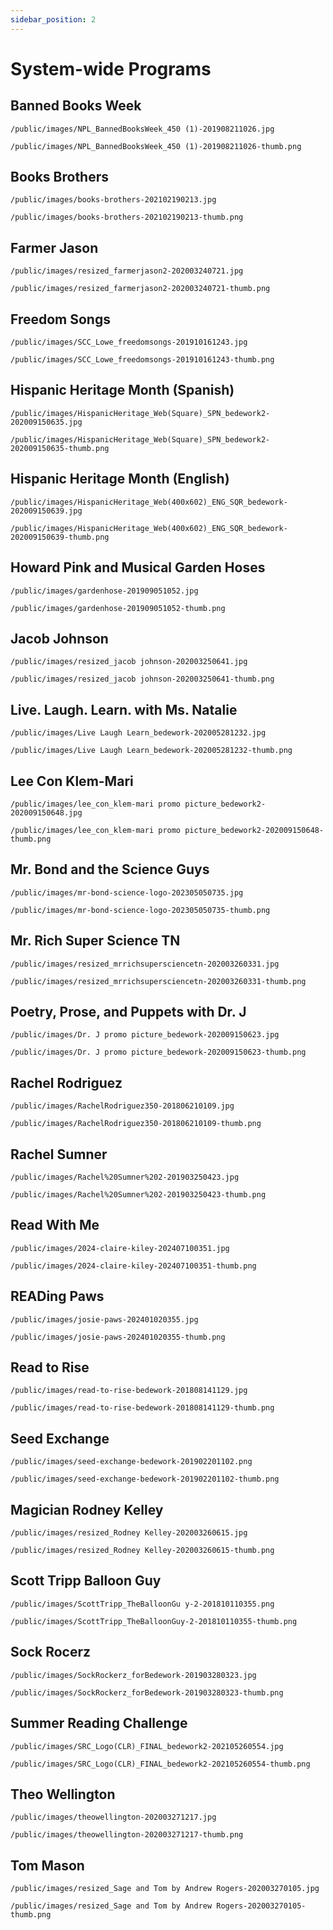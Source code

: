```yaml
---
sidebar_position: 2
---
```


# System-wide Programs

## Banned Books Week

```text
/public/images/NPL_BannedBooksWeek_450 (1)-201908211026.jpg
```

```text
/public/images/NPL_BannedBooksWeek_450 (1)-201908211026-thumb.png
```

## Books Brothers

```text
/public/images/books-brothers-202102190213.jpg
```

```text
/public/images/books-brothers-202102190213-thumb.png
```

## Farmer Jason

```
/public/images/resized_farmerjason2-202003240721.jpg
```

```
/public/images/resized_farmerjason2-202003240721-thumb.png
```

## Freedom Songs

```
/public/images/SCC_Lowe_freedomsongs-201910161243.jpg
```

```
/public/images/SCC_Lowe_freedomsongs-201910161243-thumb.png
```

## Hispanic Heritage Month (Spanish)

```
/public/images/HispanicHeritage_Web(Square)_SPN_bedework2-202009150635.jpg
```

```
/public/images/HispanicHeritage_Web(Square)_SPN_bedework2-202009150635-thumb.png
```

## Hispanic Heritage Month (English)

```
/public/images/HispanicHeritage_Web(400x602)_ENG_SQR_bedework-202009150639.jpg
```

```
/public/images/HispanicHeritage_Web(400x602)_ENG_SQR_bedework-202009150639-thumb.png
```

## Howard Pink and Musical Garden Hoses

```
/public/images/gardenhose-201909051052.jpg
```

```
/public/images/gardenhose-201909051052-thumb.png
```

## Jacob Johnson

```
/public/images/resized_jacob johnson-202003250641.jpg
```

```
/public/images/resized_jacob johnson-202003250641-thumb.png
```

## Live. Laugh. Learn. with Ms. Natalie

```
/public/images/Live Laugh Learn_bedework-202005281232.jpg
```

```
/public/images/Live Laugh Learn_bedework-202005281232-thumb.png
```

## Lee Con Klem-Mari

```
/public/images/lee_con_klem-mari promo picture_bedework2-202009150648.jpg
```

```
/public/images/lee_con_klem-mari promo picture_bedework2-202009150648-thumb.png
```

## Mr. Bond and the Science Guys

```text
/public/images/mr-bond-science-logo-202305050735.jpg
```

```text
/public/images/mr-bond-science-logo-202305050735-thumb.png
```

## Mr. Rich Super Science TN

```text
/public/images/resized_mrrichsupersciencetn-202003260331.jpg
```

```text
/public/images/resized_mrrichsupersciencetn-202003260331-thumb.png
```

## Poetry, Prose, and Puppets with Dr. J

```
/public/images/Dr. J promo picture_bedework-202009150623.jpg
```

```
/public/images/Dr. J promo picture_bedework-202009150623-thumb.png
```

## Rachel Rodriguez

```
/public/images/RachelRodriguez350-201806210109.jpg
```

```
/public/images/RachelRodriguez350-201806210109-thumb.png
```

## Rachel Sumner

```
/public/images/Rachel%20Sumner%202-201903250423.jpg
```

```
/public/images/Rachel%20Sumner%202-201903250423-thumb.png
```

## Read With Me

```text
/public/images/2024-claire-kiley-202407100351.jpg
```

```text
/public/images/2024-claire-kiley-202407100351-thumb.png
```

## READing Paws

```text
/public/images/josie-paws-202401020355.jpg
```

```text
/public/images/josie-paws-202401020355-thumb.png
```
## Read to Rise

```
/public/images/read-to-rise-bedework-201808141129.jpg
```

```
/public/images/read-to-rise-bedework-201808141129-thumb.png
```

## Seed Exchange

```
/public/images/seed-exchange-bedework-201902201102.png
```

```
/public/images/seed-exchange-bedework-201902201102-thumb.png
```

## Magician Rodney Kelley

```text
/public/images/resized_Rodney Kelley-202003260615.jpg
```

```text
/public/images/resized_Rodney Kelley-202003260615-thumb.png
```

## Scott Tripp Balloon Guy

```text
/public/images/ScottTripp_TheBalloonGu y-2-201810110355.png
```

```text
/public/images/ScottTripp_TheBalloonGuy-2-201810110355-thumb.png
```

## Sock Rocerz

```text
/public/images/SockRockerz_forBedework-201903280323.jpg
```

```text
/public/images/SockRockerz_forBedework-201903280323-thumb.png
```

## Summer Reading Challenge

```text
/public/images/SRC_Logo(CLR)_FINAL_bedework2-202105260554.jpg
```

```text
/public/images/SRC_Logo(CLR)_FINAL_bedework2-202105260554-thumb.png
```

## Theo Wellington

```text
/public/images/theowellington-202003271217.jpg
```

```text
/public/images/theowellington-202003271217-thumb.png
```

## Tom Mason

```text
/public/images/resized_Sage and Tom by Andrew Rogers-202003270105.jpg
```

```text
/public/images/resized_Sage and Tom by Andrew Rogers-202003270105-thumb.png
```